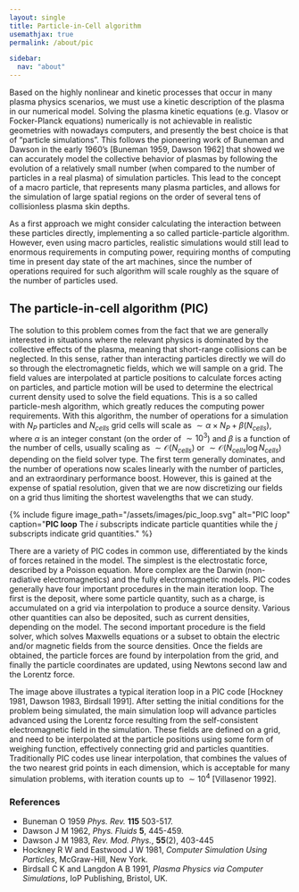 ```yaml
---
layout: single
title: Particle-in-Cell algorithm
usemathjax: true
permalink: /about/pic

sidebar:
  nav: "about"
---
```


Based on the highly nonlinear and kinetic processes that occur in many plasma physics scenarios, we must use a kinetic description of the plasma in our numerical model. Solving the plasma kinetic equations (e.g. Vlasov or Focker-Planck equations) numerically is not achievable in realistic geometries with nowadays computers, and presently the best choice is that of “particle simulations”. This follows the pioneering work of Buneman and Dawson in the early 1960’s [Buneman 1959, Dawson 1962] that showed we can accurately model the collective behavior of plasmas by following the evolution of a relatively small number (when compared to the number of particles in a real plasma) of simulation particles. This lead to the concept of a macro particle, that represents many plasma particles, and allows for the simulation of large spatial regions on the order of several tens of collisionless plasma skin depths.

As a first approach we might consider calculating the interaction between these particles directly, implementing a so called particle-particle algorithm. However, even using macro particles, realistic simulations would still lead to enormous requirements in computing power, requiring months of computing time in present day state of the art machines, since the number of operations required for such algorithm will scale roughly as the square of the number of particles used.

## The particle-in-cell algorithm (PIC)

The solution to this problem comes from the fact that we are generally interested in situations where the relevant physics is dominated by the collective effects of the plasma, meaning that short-range collisions can be neglected. In this sense, rather than interacting particles directly we will do so through the electromagnetic fields, which we will sample on a grid. The field values are interpolated at particle positions to calculate forces acting on particles, and particle motion will be used to determine the electrical current density used to solve the field equations. This is a so called particle-mesh algorithm, which greatly reduces the computing power requirements. With this algorithm, the number of operations for a simulation with $N_P$ particles and $N_{cells}$ grid cells will scale as $\sim \alpha \times N_P + \beta(N_{cells})$, where $\alpha$ is an integer constant (on the order of $\sim 10^3$) and $\beta$ is a function of the number of cells, usually scaling as $\sim \mathcal{O}(N_{cells})$ or $\sim \mathcal{O}( N_{cells} \log N_{cells})$ depending on the field solver type. The first term generally dominates, and the number of operations now scales linearly with the number of particles, and an extraordinary performance boost. However, this is gained at the expense of spatial resolution, given that we are now discretizing our fields on a grid thus limiting the shortest wavelengths that we can study.

{% include figure image_path="/assets/images/pic_loop.svg" alt="PIC loop" caption="__PIC loop__ The _i_ subscripts indicate particle quantities while the _j_ subscripts indicate grid quantities." %}

There are a variety of PIC codes in common use, differentiated by the kinds of forces retained in the model. The simplest is the electrostatic force, described by a Poisson equation. More complex are the Darwin (non-radiative electromagnetics) and the fully electromagnetic models. PIC codes generally have four important procedures in the main iteration loop. The first is the deposit, where some particle quantity, such as a charge, is accumulated on a grid via interpolation to produce a source density. Various other quantities can also be deposited, such as current densities, depending on the model. The second important procedure is the field solver, which solves Maxwells equations or a subset to obtain the electric and/or magnetic fields from the source densities. Once the fields are obtained, the particle forces are found by interpolation from the grid, and finally the particle coordinates are updated, using Newtons second law and the Lorentz force.

The image above illustrates a typical iteration loop in a PIC code [Hockney 1981, Dawson 1983, Birdsall 1991]. After setting the initial conditions for the problem being simulated, the main simulation loop will advance particles advanced using the Lorentz force resulting from the self-consistent electromagnetic field in the simulation. These fields are defined on a grid, and need to be interpolated at the particle positions using some form of weighing function, effectively connecting grid and particles quantities. Traditionally PIC codes use linear interpolation, that combines the values of the two nearest grid points in each dimension, which is acceptable for many simulation problems, with iteration counts up to $\sim 10^4$ [Villasenor 1992].

### References

* Buneman O 1959 _Phys. Rev._ __115__ 503-517.
* Dawson J M 1962, _Phys. Fluids_ __5__, 445-459.
* Dawson J M 1983, _Rev. Mod. Phys._, __55__(2), 403-445
* Hockney R W and Eastwood J W 1981, _Computer Simulation Using Particles_, McGraw-Hill, New York.
* Birdsall C K and Langdon  A B 1991, _Plasma Physics via Computer Simulations_, IoP Publishing, Bristol, UK.
